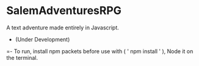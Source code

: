 # SalemAdventuresRPG
A text adventure made entirely in Javascript.

- (Under Development)

=- To run, install npm packets before use with ( ' npm install ' ), Node it on the terminal.
